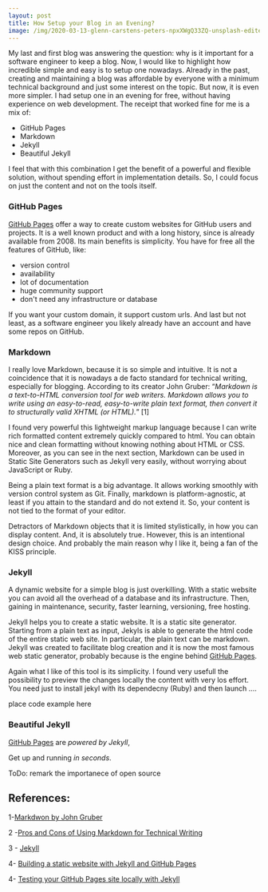 ```yaml
---
layout: post
title: How Setup your Blog in an Evening?
image: /img/2020-03-13-glenn-carstens-peters-npxXWgQ33ZQ-unsplash-edited.jpg
---
```


My last and first blog was answering the question: why is it important for a software engineer to keep a blog. Now, I would like to highlight how incredible simple and easy is to setup one nowadays. Already in the past, creating and maintaining a blog was affordable by everyone with a minimum technical background and just some interest on the topic. But now, it is even more simpler. I had setup one in an evening for free, without having experience on web development. The receipt that worked fine for me is a mix of:

- GitHub Pages
- Markdown
- Jekyll
- Beautiful Jekyll

I feel that with this combination I get the benefit of a powerful and flexible solution, without spending effort in implementation details. So, I could focus on just the content and not on the tools itself.

### GitHub Pages

[GitHub Pages](https://pages.github.com) offer a way to create custom websites for GitHub users and projects. It is a well known product and with a long history, since is already available from 2008. Its main benefits is simplicity. You have for free all the features of GitHub, like:

- version control
- availability
- lot of documentation
- huge community support
- don't need any infrastructure or database

If you want your custom domain, it support custom urls. And last but not least, as a software engineer you likely already have an account and have some repos on GitHub.

### Markdown

I really love Markdown, because it is so simple and intuitive. It is not a coincidence that it is nowadays a de facto standard for technical writing, especially for blogging. According to its creator John Gruber: “*Markdown is a text-to-HTML conversion tool for web writers. Markdown allows you to write using an easy-to-read, easy-to-write plain text format, then convert it to structurally valid XHTML (or HTML).*” [1]

I found very powerful this lightweight markup language because I can write rich formatted content extremely quickly compared to html. You can obtain nice and clean formatting without knowing nothing about HTML or CSS. Moreover, as you can see in the next section, Markdown can be used in Static Site Generators such as Jekyll very easily, without worrying about JavaScript or Ruby. 

Being a plain text format is a big advantage. It allows working smoothly with version control system as Git. Finally, markdown is platform-agnostic, at least if you attain to the standard and do not extend it. So, your content is not tied to the format of your editor.

Detractors of Markdown objects that it is limited stylistically, in how you can display content. And, it is absolutely true . However, this is an intentional design choice. And probably the main reason why I like it, being a fan of the KISS principle. 

### Jekyll

A dynamic website for a simple blog is just overkilling. With a static website you can avoid all the overhead of a database and its infrastructure. Then, gaining in maintenance, security, faster learning, versioning, free hosting. 

Jekyll helps you to create a static website. It is a static site generator. Starting from a plain text as input, Jekyls is able to generate the html code of the entire static web site. In particular, the plain text can be markdown. Jekyll was created to facilitate blog creation and it is now the most famous web static generator, probably because is the engine behind [GitHub Pages](https://en.wikipedia.org/wiki/GitHub_Pages).

Again what I like of this tool is its simplicity. I found very usefull the possibility to preview the changes locally  the content with very los effort. You need just to install jekyl with its dependecny (Ruby) and then launch ....





place code example here



### Beautiful Jekyll

[GitHub Pages](https://pages.github.com/) are *powered by Jekyll*,

Get up and running *in seconds*.

ToDo: remark the importanece of open source

## References:

1-[Markdwon by John Gruber](https://daringfireball.net/projects/markdown/)

2 -[Pros and Cons of Using Markdown for Technical Writing](https://hackernoon.com/pros-and-cons-of-using-markdown-for-technical-writing-34f277418a8a)

3 -  [Jekyll](https://jekyllrb.com/)

4- [Building a static website with Jekyll and GitHub Pages](https://programminghistorian.org/en/lessons/building-static-sites-with-jekyll-github-pages)

4- [Testing your GitHub Pages site locally with Jekyll](https://help.github.com/en/github/working-with-github-pages/testing-your-github-pages-site-locally-with-jekyll)